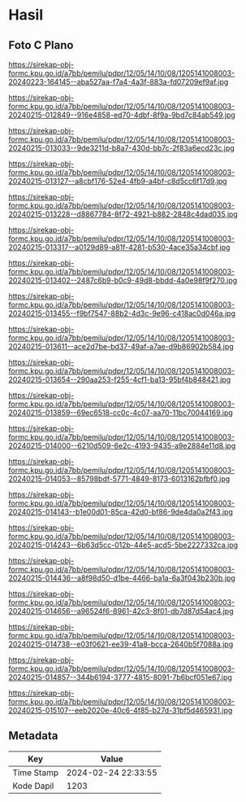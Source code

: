 # Hasil

## Foto C Plano

https://sirekap-obj-formc.kpu.go.id/a7bb/pemilu/pdpr/12/05/14/10/08/1205141008003-20240223-164145--aba527aa-f7a4-4a3f-883a-fd07209ef9af.jpg

https://sirekap-obj-formc.kpu.go.id/a7bb/pemilu/pdpr/12/05/14/10/08/1205141008003-20240215-012849--916e4858-ed70-4dbf-8f9a-9bd7c84ab549.jpg

https://sirekap-obj-formc.kpu.go.id/a7bb/pemilu/pdpr/12/05/14/10/08/1205141008003-20240215-013033--9de3211d-b8a7-430d-bb7c-2f83a6ecd23c.jpg

https://sirekap-obj-formc.kpu.go.id/a7bb/pemilu/pdpr/12/05/14/10/08/1205141008003-20240215-013127--a8cbf176-52e4-4fb9-a4bf-c8d5cc6f17d9.jpg

https://sirekap-obj-formc.kpu.go.id/a7bb/pemilu/pdpr/12/05/14/10/08/1205141008003-20240215-013228--d8867784-8f72-4921-b882-2848c4dad035.jpg

https://sirekap-obj-formc.kpu.go.id/a7bb/pemilu/pdpr/12/05/14/10/08/1205141008003-20240215-013317--a0129d89-a81f-4281-b530-4ace35a34cbf.jpg

https://sirekap-obj-formc.kpu.go.id/a7bb/pemilu/pdpr/12/05/14/10/08/1205141008003-20240215-013402--2487c6b9-b0c9-49d8-bbdd-4a0e98f9f270.jpg

https://sirekap-obj-formc.kpu.go.id/a7bb/pemilu/pdpr/12/05/14/10/08/1205141008003-20240215-013455--f9bf7547-88b2-4d3c-9e96-c418ac0d046a.jpg

https://sirekap-obj-formc.kpu.go.id/a7bb/pemilu/pdpr/12/05/14/10/08/1205141008003-20240215-013611--ace2d7be-bd37-49af-a7ae-d9b86902b584.jpg

https://sirekap-obj-formc.kpu.go.id/a7bb/pemilu/pdpr/12/05/14/10/08/1205141008003-20240215-013654--290aa253-f255-4cf1-ba13-95bf4b848421.jpg

https://sirekap-obj-formc.kpu.go.id/a7bb/pemilu/pdpr/12/05/14/10/08/1205141008003-20240215-013859--69ec6518-cc0c-4c07-aa70-11bc70044169.jpg

https://sirekap-obj-formc.kpu.go.id/a7bb/pemilu/pdpr/12/05/14/10/08/1205141008003-20240215-014000--6210d509-6e2c-4193-9435-a9e2884e11d8.jpg

https://sirekap-obj-formc.kpu.go.id/a7bb/pemilu/pdpr/12/05/14/10/08/1205141008003-20240215-014053--85798bdf-5771-4849-8173-6013162bfbf0.jpg

https://sirekap-obj-formc.kpu.go.id/a7bb/pemilu/pdpr/12/05/14/10/08/1205141008003-20240215-014143--b1e00d01-85ca-42d0-bf86-9de4da0a2f43.jpg

https://sirekap-obj-formc.kpu.go.id/a7bb/pemilu/pdpr/12/05/14/10/08/1205141008003-20240215-014243--6b63d5cc-012b-44e5-acd5-5be2227332ca.jpg

https://sirekap-obj-formc.kpu.go.id/a7bb/pemilu/pdpr/12/05/14/10/08/1205141008003-20240215-014436--a8f98d50-d1be-4466-ba1a-6a3f043b230b.jpg

https://sirekap-obj-formc.kpu.go.id/a7bb/pemilu/pdpr/12/05/14/10/08/1205141008003-20240215-014656--a96524f6-8961-42c3-8f01-db7d87d54ac4.jpg

https://sirekap-obj-formc.kpu.go.id/a7bb/pemilu/pdpr/12/05/14/10/08/1205141008003-20240215-014738--e03f0621-ee39-41a8-bcca-2640b5f7088a.jpg

https://sirekap-obj-formc.kpu.go.id/a7bb/pemilu/pdpr/12/05/14/10/08/1205141008003-20240215-014857--344b6194-3777-4815-8091-7b6bcf051e67.jpg

https://sirekap-obj-formc.kpu.go.id/a7bb/pemilu/pdpr/12/05/14/10/08/1205141008003-20240215-015107--eeb2020e-40c6-4f85-b27d-31bf5d465931.jpg


## Metadata

| Key        | Value               |
| ---------- | ------------------- |
| Time Stamp | 2024-02-24 22:33:55 |
| Kode Dapil | 1203                |



